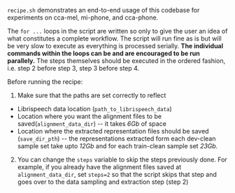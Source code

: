 `recipe.sh` demonstrates an end-to-end usage of this codebase for experiments on cca-mel, mi-phone, and cca-phone.

The `for ...` loops in the script are written so only to give the user an idea of what constitutes a complete workflow. The script will run fine as is but will be very slow to execute as everything is processed serially. **The individual commands within the loops can be and are encouraged to be run parallely.** The steps themselves should be executed in the ordered fashion, i.e. step 2 before step 3, step 3 before step 4.

Before running the recipe:
1. Make sure that the paths are set correctly to reflect
- Librispeech data location (`path_to_librispeech_data`)
- Location where you want the alignment files to be saved(`alignment_data_dir`) -- it takes _6Gb_ of space
- Location where the extracted representation files should be saved (`save_dir_pth`) -- the representations extracted form each dev-clean sample set take upto _12Gb_ and for each train-clean sample set _23Gb_.

2. You can change the `steps` variable to skip the steps previously done. For example, if you already have the alignment files saved at `alignment_data_dir`, set `steps=2` so that the script skips that step and goes over to the data sampling and extraction step (step 2)
